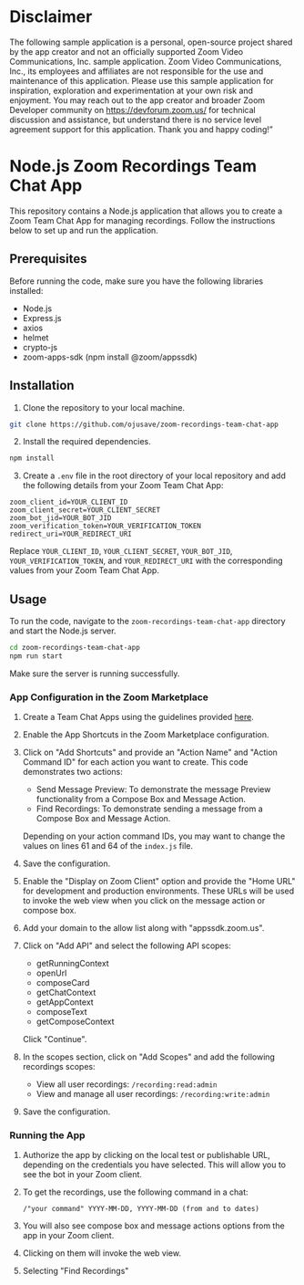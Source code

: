 # Disclaimer

The following sample application is a personal, open-source project shared by the app creator and not an officially supported Zoom Video Communications, Inc. sample application. Zoom Video Communications, Inc., its employees and affiliates are not responsible for the use and maintenance of this application. Please use this sample application for inspiration, exploration and experimentation at your own risk and enjoyment. You may reach out to the app creator and broader Zoom Developer community on https://devforum.zoom.us/ for technical discussion and assistance, but understand there is no service level agreement support for this application. Thank you and happy coding!”

# Node.js Zoom Recordings Team Chat App

This repository contains a Node.js application that allows you to create a Zoom Team Chat App for managing recordings. Follow the instructions below to set up and run the application.

## Prerequisites

Before running the code, make sure you have the following libraries installed:

- Node.js
- Express.js
- axios
- helmet
- crypto-js
- zoom-apps-sdk (npm install @zoom/appssdk)

## Installation

1. Clone the repository to your local machine.

```bash
git clone https://github.com/ojusave/zoom-recordings-team-chat-app
```

2. Install the required dependencies.

```bash
npm install
```

3. Create a `.env` file in the root directory of your local repository and add the following details from your Zoom Team Chat App:

```plaintext
zoom_client_id=YOUR_CLIENT_ID
zoom_client_secret=YOUR_CLIENT_SECRET
zoom_bot_jid=YOUR_BOT_JID
zoom_verification_token=YOUR_VERIFICATION_TOKEN
redirect_uri=YOUR_REDIRECT_URI
```

Replace `YOUR_CLIENT_ID`, `YOUR_CLIENT_SECRET`, `YOUR_BOT_JID`, `YOUR_VERIFICATION_TOKEN`, and `YOUR_REDIRECT_URI` with the corresponding values from your Zoom Team Chat App.

## Usage

To run the code, navigate to the `zoom-recordings-team-chat-app` directory and start the Node.js server.

```bash
cd zoom-recordings-team-chat-app
npm run start
```

Make sure the server is running successfully.

### App Configuration in the Zoom Marketplace

1. Create a Team Chat Apps using the guidelines provided [here](https://developers.zoom.us/docs/team-chat-apps/create/).

2. Enable the App Shortcuts in the Zoom Marketplace configuration.

3. Click on "Add Shortcuts" and provide an "Action Name" and "Action Command ID" for each action you want to create. This code demonstrates two actions:
   - Send Message Preview: To demonstrate the message Preview functionality from a Compose Box and Message Action.
   - Find Recordings: To demonstrate sending a message from a Compose Box and Message Action.

   Depending on your action command IDs, you may want to change the values on lines 61 and 64 of the `index.js` file.

4. Save the configuration.

5. Enable the "Display on Zoom Client" option and provide the "Home URL" for development and production environments. These URLs will be used to invoke the web view when you click on the message action or compose box.

6. Add your domain to the allow list along with "appssdk.zoom.us".

7. Click on "Add API" and select the following API scopes:

   - getRunningContext
   - openUrl
   - composeCard
   - getChatContext
   - getAppContext
   - composeText
   - getComposeContext

   Click "Continue".

8. In the scopes section, click on "Add Scopes" and add the following recordings scopes:

   - View all user recordings: `/recording:read:admin`
   - View and manage all user recordings: `/recording:write:admin`

9. Save the configuration.

### Running the App

1. Authorize the app by clicking on the local test or publishable URL, depending on the credentials you have selected. This will allow you to see the bot in your Zoom client.

2. To get the recordings, use the following command in a chat:

   ```plaintext
   /"your command" YYYY-MM-DD, YYYY-MM-DD (from and to dates)
   ```

3. You will also see compose box and message actions options from the app in your Zoom client.

4. Clicking on them will invoke the web view.

5. Selecting "Find Recordings"
